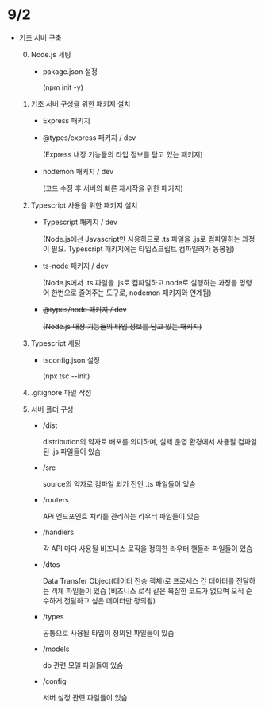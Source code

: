# 9/2

- 기초 서버 구축
    
    0. Node.js 세팅
        - pakage.json 설정
            
            (npm init -y)
            
    1. 기초 서버 구성을 위한 패키지 설치
        - Express 패키지

        - @types/express 패키지 / dev
            
            (Express 내장 기능들의 타입 정보를 담고 있는 패키지)
            
        - nodemon 패키지 / dev
            
            (코드 수정 후 서버의 빠른 재시작을 위한 패키지)
            
    
    2. Typescript 사용을 위한 패키지 설치
        - Typescript 패키지 / dev
            
            (Node.js에선 Javascript만 사용하므로 .ts 파일을 .js로 컴파일하는 과정이 필요. Typescript 패키지에는 타입스크립트 컴파일러가 동봉됨)
            
        - ts-node 패키지 / dev
            
            (Node.js에서 .ts 파일을 .js로 컴파일하고 node로 실행하는 과정을 명령어 한번으로 줄여주는 도구로, nodemon 패키지와 연계됨) 
            
        - ~~@types/node 패키지 / dev~~
            
            ~~(Node.js 내장 기능들의 타입 정보를 담고 있는 패키지)~~
            
    
    3. Typescript 세팅
        - tsconfig.json 설정
            
            (npx tsc --init)
            
    
    4. .gitignore 파일 작성
    
    5. 서버 폴더 구성
        - /dist
            
            distribution의 약자로 배포를 의미하며, 실제 운영 환경에서 사용될 컴파일된 .js 파일들이 있슴
            
        - /src
            
            source의 약자로 컴파일 되기 전인 .ts 파일들이 있슴
            
        - /routers
            
            APi 엔드포인트 처리를 관리하는  라우터 파일들이 있슴
            
        - /handlers
            
            각 API 마다 사용될 비즈니스 로직을 정의한 라우터 핸들러 파일들이 있슴
            
        - /dtos
            
            Data Transfer Object(데이터 전송 객체)로 프로세스 간 데이터를 전달하는 객체 파일들이 있슴 (비즈니스 로직  같은 복잡한 코드가 없으며 오직 순수하게 전달하고 싶은 데이터만 정의됨)
            
        - /types
            
            공통으로 사용될 타입이 정의된 파일들이 있슴
            
        - /models
            
            db 관련 모델 파일들이 있슴
            
        - /config
            
            서버 설정 관련 파일들이 있슴
